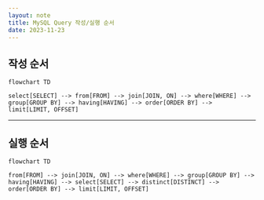 ```yaml
---
layout: note
title: MySQL Query 작성/실행 순서
date: 2023-11-23
---
```





## 작성 순서

```mermaid
flowchart TD

select[SELECT] --> from[FROM] --> join[JOIN, ON] --> where[WHERE] --> group[GROUP BY] --> having[HAVING] --> order[ORDER BY] --> limit[LIMIT, OFFSET]
```




---




## 실행 순서

```mermaid
flowchart TD

from[FROM] --> join[JOIN, ON] --> where[WHERE] --> group[GROUP BY] --> having[HAVING] --> select[SELECT] --> distinct[DISTINCT] --> order[ORDER BY] --> limit[LIMIT, OFFSET]
```
